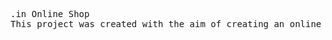
<pre>
.in Online Shop
This project was created with the aim of creating an online clothing store using HTML, JavaScript, MYSQL, and PHP
</pre>
